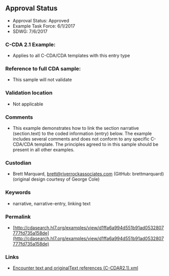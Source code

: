 ## Approval Status 

* Approval Status: Approved
* Example Task Force: 6/1/2017
* SDWG: 7/6/2017

### C-CDA 2.1 Example:
* Applies to all C-CDA/CDA templates with this entry type

### Reference to full CDA sample:
* This sample will not validate

### Validation location
* Not applicable

### Comments
* This example demonstrates how to link the section narrative (section.text) to the coded information (entry) below. The example includes several comments and does not conform to any specific C-CDA/CDA template. The principles agreed to in this sample should be present in all other examples.

### Custodian
* Brett Marquard, brett@riverrockassociates.com (GitHub: brettmarquard) (original design courtesy of George Cole)

### Keywords

* narrative, narrative-entry, linking text



### Permalink

* [http://cdasearch.hl7.org/examples/view/d1ffa6a994d551b91ad0532807777fd735a158de](http://cdasearch.hl7.org/examples/view/d1ffa6a994d551b91ad0532807777fd735a158de)

### Links

* [Encounter text and originalText references (C-CDAR2.1).xml](https://github.com/HL7/C-CDA-Examples/tree/master/General/Narrative%20Reference%20-%20Encounter/Encounter%20text%20and%20originalText%20references%20%28C-CDAR2.1%29.xml)
